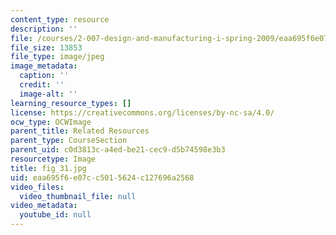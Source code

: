 ```yaml
---
content_type: resource
description: ''
file: /courses/2-007-design-and-manufacturing-i-spring-2009/eaa695f6e07cc5015624c127696a2568_fig_31.jpg
file_size: 13853
file_type: image/jpeg
image_metadata:
  caption: ''
  credit: ''
  image-alt: ''
learning_resource_types: []
license: https://creativecommons.org/licenses/by-nc-sa/4.0/
ocw_type: OCWImage
parent_title: Related Resources
parent_type: CourseSection
parent_uid: c0d3813c-a4ed-be21-cec9-d5b74598e3b3
resourcetype: Image
title: fig_31.jpg
uid: eaa695f6-e07c-c501-5624-c127696a2568
video_files:
  video_thumbnail_file: null
video_metadata:
  youtube_id: null
---
```

